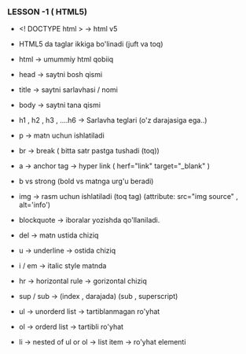 ### LESSON -1 ( HTML5)

- <! DOCTYPE html > ->  html v5
- HTML5 da taglar ikkiga bo'linadi (juft va toq)
- html -> umummiy html qobiiq 
- head -> saytni bosh qismi
- title -> saytni sarlavhasi / nomi
- body -> saytni tana qismi
- h1 , h2 , h3 , ....h6 -> Sarlavha teglari (o'z darajasiga ega..)
- p -> matn uchun ishlatiladi
- br -> break  ( bitta satr pastga tushadi (toq))
- a -> anchor tag -> hyper link ( herf="link" target="_blank" )
- b vs strong (bold vs matnga urg'u beradi)
- img -> rasm uchun ishlatiladi (toq tag) (attribute: src="img source" , alt='info')
- blockquote -> iboralar yozishda qo'llaniladi.
- del -> matn ustida chiziq
- u -> underline -> ostida chiziq
- i / em -> italic style matnda
- hr -> horizontal rule -> gorizontal chiziq
- sup / sub -> (index , darajada) (sub , superscript)

- ul -> unorderd list -> tartiblanmagan ro'yhat
- ol -> orderd list -> tartibli ro'yhat
- li -> nested of ul or ol -> list item -> ro'yhat elementi 

